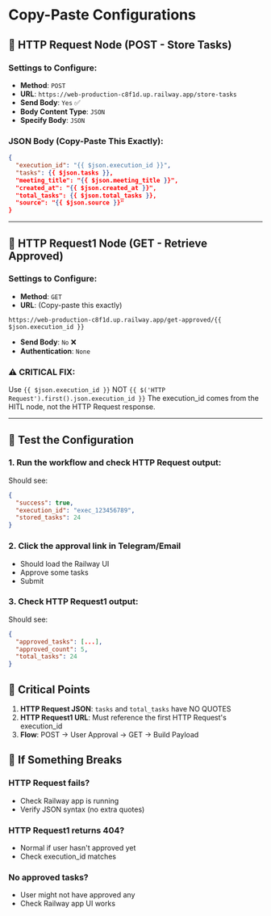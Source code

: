 # Copy-Paste Configurations

## 🔧 HTTP Request Node (POST - Store Tasks)

### Settings to Configure:
- **Method**: `POST`
- **URL**: `https://web-production-c8f1d.up.railway.app/store-tasks`
- **Send Body**: `Yes` ✅
- **Body Content Type**: `JSON`
- **Specify Body**: `JSON`

### JSON Body (Copy-Paste This Exactly):
```json
{
  "execution_id": "{{ $json.execution_id }}",
  "tasks": {{ $json.tasks }},
  "meeting_title": "{{ $json.meeting_title }}",
  "created_at": "{{ $json.created_at }}",
  "total_tasks": {{ $json.total_tasks }},
  "source": "{{ $json.source }}"
}
```

---

## 🔧 HTTP Request1 Node (GET - Retrieve Approved)

### Settings to Configure:
- **Method**: `GET`
- **URL**: (Copy-paste this exactly)
```
https://web-production-c8f1d.up.railway.app/get-approved/{{ $json.execution_id }}
```
- **Send Body**: `No` ❌
- **Authentication**: `None`

### ⚠️ CRITICAL FIX:
Use `{{ $json.execution_id }}` NOT `{{ $('HTTP Request').first().json.execution_id }}`
The execution_id comes from the HITL node, not the HTTP Request response.

---

## 🧪 Test the Configuration

### 1. Run the workflow and check HTTP Request output:
Should see:
```json
{
  "success": true,
  "execution_id": "exec_123456789",
  "stored_tasks": 24
}
```

### 2. Click the approval link in Telegram/Email
- Should load the Railway UI
- Approve some tasks
- Submit

### 3. Check HTTP Request1 output:
Should see:
```json
{
  "approved_tasks": [...],
  "approved_count": 5,
  "total_tasks": 24
}
```

## 🚨 Critical Points

1. **HTTP Request JSON**: `tasks` and `total_tasks` have NO QUOTES
2. **HTTP Request1 URL**: Must reference the first HTTP Request's execution_id
3. **Flow**: POST → User Approval → GET → Build Payload

## 🐛 If Something Breaks

### HTTP Request fails?
- Check Railway app is running
- Verify JSON syntax (no extra quotes)

### HTTP Request1 returns 404?
- Normal if user hasn't approved yet
- Check execution_id matches

### No approved tasks?
- User might not have approved any
- Check Railway app UI works 